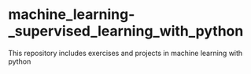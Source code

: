 # machine_learning-_supervised_learning_with_python
This repository includes exercises and projects in machine learning with python
